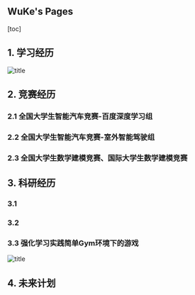 ## WuKe's Pages
[toc]
## 1. 学习经历

![title](https://img-blog.csdnimg.cn/f90d5077e0dd47fca5b15d340de2fd17.png#pic_center)      

## 2. 竞赛经历

### 2.1 全国大学生智能汽车竞赛-百度深度学习组

### 2.2 全国大学生智能汽车竞赛-室外智能驾驶组

### 2.3 全国大学生数学建模竞赛、国际大学生数学建模竞赛



## 3. 科研经历

### 3.1 



### 3.2 

### 3.3 强化学习实践简单Gym环境下的游戏

![title](https://img-blog.csdnimg.cn/0a91214fc33149d5bcc7897222918506.gif)

## 4. 未来计划

